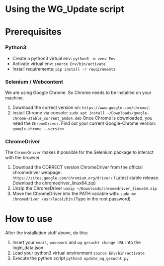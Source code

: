 # Using the WG_Update script

# Prerequisites
### Python3
- Create a python3 virtual env: `python3 -m venv Env`
- Activate virtual env: `source Env/bin/activate`
- Install requirements: `pip install -r reuqirements`

### Selenium / Webcontent
We are using Google Chrome. So Chrome needs to be installed on your machine.
1. Download the correct version on: `https://www.google.com/chrome/`.
2. Install Chrome via console: `sudo apt install ~/Downloads/google-chrome-stable_current_amd64.deb`
Once Chrome is downloaded, you need the `ChromeDriver`.
Find out your current Google-Chrome version: `google-chrome --version`

### ChromeDriver
The `ChromeDriver` makes it possible for the Selenium package to interact with the browser.
1. Download the CORRECT version ChromeDriver from the official chromedriver webpage: `https://sites.google.com/chromium.org/driver/` (Latest stable release. Download the chromedriver_linux64.zip)
2. Unzip the ChromeDriver `unzip ~/Downloads/chromedriver_linux64.zip`
3. Move the ChromeDriver into the PATH variable with: `sudo mv chromedriver /usr/local/bin` (Type in the root password)

# How to use
After the installation stuff above, do this:

1. Insert your `email`, `password` and `wg-gesucht change URL` into the login_data.json
2. Load your python3 virtual environment `source Env/bin/activate`
3. Execute the python script `python3 update_wg_gesucht.py`

